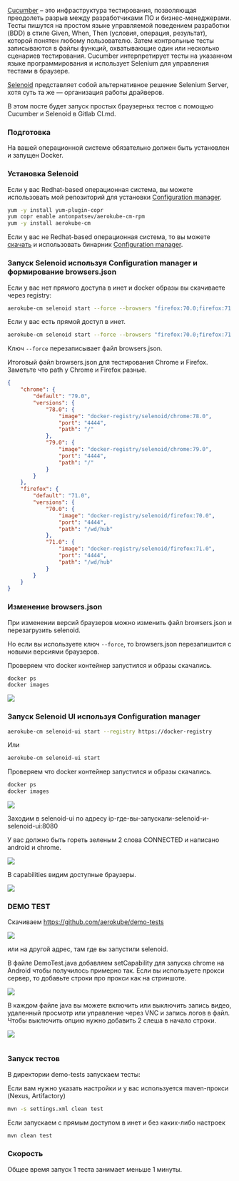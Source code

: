 [Cucumber](https://cucumber.io/) – это инфраструктура тестирования, позволяющая преодолеть разрыв между разработчиками ПО и бизнес-менеджерами. Тесты пишутся на простом языке управляемой поведением разработки (BDD) в стиле Given, When, Then (условия, операция, результат), которой понятен любому пользователю. Затем контрольные тесты записываются в файлы функций, охватывающие один или несколько сценариев тестирования. Cucumber интерпретирует тесты на указанном языке программирования и использует Selenium для управления тестами в браузере.

[Selenoid](https://github.com/aerokube/selenoid) представляет собой альтернативное решение Selenium Server, хотя суть та же — организация работы драйверов.

В этом посте будет запуск простых браузерных тестов с помощью Cucumber и Selenoid в Gitlab CI.md.

### Подготовка

На вашей операционной системе обязательно должен быть установлен и запущен Docker.

### Установка Selenoid

Если у вас Redhat-based операционная система, вы можете использовать мой репозиторий для установки [Configuration manager](https://github.com/aerokube/cm).

```bash
yum -y install yum-plugin-copr
yum copr enable antonpatsev/aerokube-cm-rpm
yum -y install aerokube-cm
```

Если у вас не Redhat-based операционная система, то вы можете [скачать](https://github.com/aerokube/cm/releases) и использовать бинарник [Configuration manager](https://github.com/aerokube/cm).

### Запуск Selenoid используя Configuration manager и формирование browsers.json

Если у вас нет прямого доступа в инет и docker образы вы скачиваете через registry:

```bash
aerokube-cm selenoid start --force --browsers "firefox:70.0;firefox:71.0;chrome:78.0;chrome:79.0" --registry ваш-docker-registry
```

Если у вас есть прямой доступ в инет.

```bash
aerokube-cm selenoid start --force --browsers "firefox:70.0;firefox:71.0;chrome:78.0;chrome:79.0"
```

Ключ `--force` перезаписывает файл browsers.json.


Итоговый файл browsers.json для тестирования Chrome и Firefox. Заметьте что path у Chrome и Firefox разные.

```json
{
    "chrome": {
        "default": "79.0",
        "versions": {
            "78.0": {
                "image": "docker-registry/selenoid/chrome:78.0",
                "port": "4444",
                "path": "/"
            },
            "79.0": {
                "image": "docker-registry/selenoid/chrome:79.0",
                "port": "4444",
                "path": "/"
            }
        }
    },
    "firefox": {
        "default": "71.0",
        "versions": {
            "70.0": {
                "image": "docker-registry/selenoid/firefox:70.0",
                "port": "4444",
                "path": "/wd/hub"
            },
            "71.0": {
                "image": "docker-registry/selenoid/firefox:71.0",
                "port": "4444",
                "path": "/wd/hub"
            }
        }
    }
}
```

### Изменение browsers.json

При изменении версий браузеров можно изменить файл browsers.json и перезагрузить selenoid.

Но если вы используете ключ `--force`, то browsers.json перезапишится с новыми версиями браузеров.


Проверяем что docker контейнер запустился и образы скачались.

```bash
docker ps
docker images
```

![](https://habrastorage.org/webt/6u/xe/4s/6uxe4sj8mr1whgda1ayt6pceoos.png)

### Запуск Selenoid UI используя Configuration manager

```bash
aerokube-cm selenoid-ui start --registry https://docker-registry
```

Или

```bash
aerokube-cm selenoid-ui start
```

Проверяем что docker контейнер запустился и образы скачались.

```bash
docker ps
docker images
```

![](https://habrastorage.org/webt/-x/pd/cw/-xpdcwppkyiael9ly2agw0opgv4.png)

Заходим в selenoid-ui по адресу ip-где-вы-запускали-selenoid-и-selenoid-ui:8080

У вас должно быть гореть зеленым 2 слова CONNECTED и написано android и chrome.

![](https://habrastorage.org/webt/-k/fi/dj/-kfidjzsisil5mdy8migutx-xro.png)

В capabilities видим доступные браузеры.

![](https://habrastorage.org/webt/ed/re/bp/edrebpyonygfiokgctqgy0catak.png)



### DEMO TEST

Скачиваем https://github.com/aerokube/demo-tests



![](https://habrastorage.org/webt/i-/6v/3_/i-6v3_qo-z7gaxzdx5t_nsdxyrm.png)

или на другой адрес, там где вы запустили selenoid.

В файле DemoTest.java добавляем setCapability для запуска chrome на Android чтобы получилось примерно так. Если вы используете прокси сервер, то добавьте строки про прокси как на стриншоте.

![](https://habrastorage.org/webt/zw/vs/em/zwvsemk7jsrrxobacuqzg5hzvfu.png)

В каждом файле java вы можете включить или выключить запись видео, удаленный просмотр или управление через VNC и запись логов в файл. Чтобы выключить опцию нужно добавить 2 слеша в начало строки.

![](https://habrastorage.org/webt/ji/wx/mh/jiwxmhj3ezvbcf8eh-vlha3gpg4.png)



```bash

```

### Запуск тестов

В директории demo-tests запускаем тесты:

Если вам нужно указать настройки и у вас используется maven-прокси (Nexus, Artifactory)

```bash
mvn -s settings.xml clean test
```

Если запускаем с прямым доступом в инет и без каких-либо настроек

```bash
mvn clean test
```

### Скорость

Общее время запуск 1 теста занимает меньше 1 минуты.




